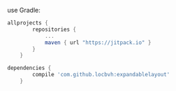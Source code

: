 use Gradle:

```gradle
allprojects {  
		repositories {
			...
			maven { url "https://jitpack.io" }
		}
	}

dependencies {
		compile 'com.github.locbvh:expandablelayout'
	}
```
